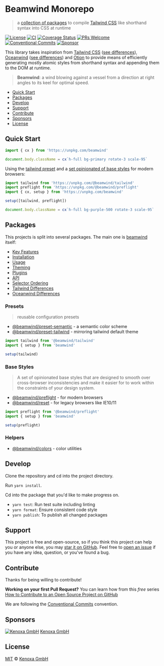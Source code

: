 # Beamwind Monorepo

> a [collection of packages](#packages) to compile [Tailwind CSS] like shorthand syntax into CSS at runtime

[![License](https://badgen.net/github/license/kenoxa/beamwind)](https://github.com/kenoxa/beamwind/blob/main/LICENSE)
[![CI](https://github.com/kenoxa/beamwind/workflows/CI/badge.svg)](https://github.com/kenoxa/beamwind/actions?query=workflow%3Aci)
[![Coverage Status](https://badgen.net/coveralls/c/github/kenoxa/beamwind/main)](https://coveralls.io/github/kenoxa/beamwind?branch=main)
[![PRs Welcome](https://badgen.net/badge/PRs/welcome/purple)](http://makeapullrequest.com)
[![Conventional Commits](https://badgen.net/badge/Conventional%20Commits/1.0.0/cyan)](https://conventionalcommits.org)
[![Sponsor](https://flat.badgen.net/badge/sponsored%20by/Kenoxa/2980b9)](https://www.kenoxa.com)

This library takes inspiration from [Tailwind CSS] ([see differences](https://github.com/kenoxa/beamwind/blob/main/packages/beamwind/README.md#tailwind-differences)), [Oceanwind] ([see differences](https://github.com/kenoxa/beamwind/blob/main/packages/beamwind/README.md#oceanwind-differences)) and [Otion] to provide means of efficiently generating mostly atomic styles from shorthand syntax and appending them to the DOM at runtime.

> **Beamwind**: a wind blowing against a vessel from a direction at right angles to its keel for optimal speed.

<!-- prettier-ignore-start -->
<!-- START doctoc generated TOC please keep comment here to allow auto update -->
<!-- DON'T EDIT THIS SECTION, INSTEAD RE-RUN doctoc TO UPDATE -->


- [Quick Start](#quick-start)
- [Packages](#packages)
- [Develop](#develop)
- [Support](#support)
- [Contribute](#contribute)
- [Sponsors](#sponsors)
- [License](#license)

<!-- END doctoc generated TOC please keep comment here to allow auto update -->
<!-- prettier-ignore-end -->

## Quick Start

```js
import { cx } from 'https://unpkg.com/beamwind'

document.body.className = cx`h-full bg-primary rotate-3 scale-95`
```

Using the [tailwind preset](https://github.com/kenoxa/beamwind/blob/main/packages/preset-tailwind) and a [set opinionated of base styles](https://github.com/kenoxa/beamwind/blob/main/packages/preflight) for modern browsers:

```js
import tailwind from 'https://unpkg.com/@beamwind/tailwind'
import preflight from 'https://unpkg.com/@beamwind/preflight'
import { cx, setup } from 'https://unpkg.com/beamwind'

setup([tailwind, preflight])

document.body.className = cx`h-full bg-purple-500 rotate-3 scale-95`
```

## Packages

This projects is split into several packages. The main one is [beamwind](https://github.com/kenoxa/beamwind/blob/main/packages/beamwind) itself:

- [Key Features](https://github.com/kenoxa/beamwind/blob/main/packages/beamwind/README.md#key-features)
- [Installation](https://github.com/kenoxa/beamwind/blob/main/packages/beamwind/README.md#installation)
- [Usage](https://github.com/kenoxa/beamwind/blob/main/packages/beamwind/README.md#usage)
- [Theming](https://github.com/kenoxa/beamwind/blob/main/packages/beamwind/README.md#theming)
- [Plugins](https://github.com/kenoxa/beamwind/blob/main/packages/beamwind/README.md#plugins)
- [API](https://github.com/kenoxa/beamwind/blob/main/packages/beamwind/README.md#api)
- [Selector Ordering](https://github.com/kenoxa/beamwind/blob/main/packages/beamwind/README.md#selector-ordering)
- [Tailwind Differences](https://github.com/kenoxa/beamwind/blob/main/packages/beamwind/README.md#tailwind-differences)
- [Oceanwind Differences](https://github.com/kenoxa/beamwind/blob/main/packages/beamwind/README.md#oceanwind-differences)

### Presets

> reusable configuration presets

- [@beamwind/preset-semantic](https://github.com/kenoxa/beamwind/blob/main/packages/preset-semantic) - a semantic color scheme
- [@beamwind/preset-tailwind](https://github.com/kenoxa/beamwind/blob/main/packages/preset-tailwind) - mirroring tailwind default theme

```jsx
import tailwind from '@beamwind/tailwind'
import { setup } from 'beamwind'

setup(tailwind)
```

### Base Styles

> A set of opinionated base styles that are designed to smooth over cross-browser inconsistencies and make it easier for to work within the constraints of your design system.

- [@beamwind/preflight](https://github.com/kenoxa/beamwind/blob/main/packages/preflight) - for modern browsers
- [@beamwind/reset](https://github.com/kenoxa/beamwind/blob/main/packages/reset) - for legacy browsers like IE10/11

```jsx
import preflight from '@beamwind/preflight'
import { setup } from 'beamwind'

setup(preflight)
```

### Helpers

- [@beamwind/colors](https://github.com/kenoxa/beamwind/blob/main/packages/colors) - color utilities

## Develop

Clone the repository and cd into the project directory.

Run `yarn install`.

Cd into the package that you'd like to make progress on.

- `yarn test`: Run test suite including linting
- `yarn format`: Ensure consistent code style
- `yarn publish`: To publish all changed packages

## Support

This project is free and open-source, so if you think this project can help you or anyone else, you may [star it on GitHub](https://github.com/kenoxa/beamwind). Feel free to [open an issue](https://github.com/beamwind/beamwind/issues) if you have any idea, question, or you've found a bug.

## Contribute

Thanks for being willing to contribute!

**Working on your first Pull Request?** You can learn how from this _free_ series [How to Contribute to an Open Source Project on GitHub](https://egghead.io/series/how-to-contribute-to-an-open-source-project-on-github)

We are following the [Conventional Commits](https://www.conventionalcommits.org) convention.

## Sponsors

[![Kenoxa GmbH](https://images.opencollective.com/kenoxa/9c25796/logo/68.png)](https://www.kenoxa.com) [Kenoxa GmbH](https://www.kenoxa.com)

## License

[MIT](https://github.com/kenoxa/beamwind/blob/main/LICENSE) © [Kenoxa GmbH](https://kenoxa.com)

[tailwind css]: https://tailwindcss.com
[oceanwind]: https://www.npmjs.com/package/oceanwind
[otion]: https://www.npmjs.com/package/otion
